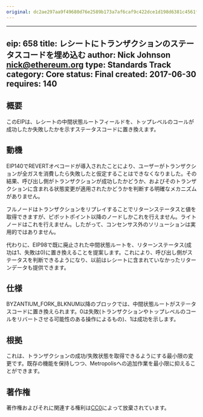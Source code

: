 ```yaml
---
original: dc2ae297aa9f49680d76e2589b173a7af6caf9c422dce1d198d6381c4561fe3f
---
```


---
eip: 658
title: レシートにトランザクションのステータスコードを埋め込む
author: Nick Johnson <nick@ethereum.org>
type: Standards Track
category: Core
status: Final
created: 2017-06-30
requires: 140
---

## 概要
このEIPは、レシートの中間状態ルートフィールドを、トップレベルのコールが成功したか失敗したかを示すステータスコードに置き換えます。

## 動機
EIP140でREVERTオペコードが導入されたことにより、ユーザーがトランザクションが全ガスを消費したら失敗したと仮定することはできなくなりました。その結果、呼び出し側がトランザクションが成功したかどうか、およびそのトランザクションに含まれる状態変更が適用されたかどうかを判断する明確なメカニズムがありません。

フルノードはトランザクションをリプレイすることでリターンステータスと値を取得できますが、ピボットポイント以降のノードしかこれを行えません。ライトノードはこれを行えません。したがって、コンセンサス外のソリューションは実用的ではありません。

代わりに、EIP98で既に廃止された中間状態ルートを、リターンステータス(成功は1、失敗は0)に置き換えることを提案します。これにより、呼び出し側がステータスを判断できるようになり、以前はレシートに含まれていなかったリターンデータも提供できます。

## 仕様
BYZANTIUM_FORK_BLKNUM以降のブロックでは、中間状態ルートがステータスコードに置き換えられます。0は失敗(トランザクションやトップレベルのコールをリバートさせる可能性のある操作によるもの)、1は成功を示します。

## 根拠
これは、トランザクションの成功/失敗状態を取得できるようにする最小限の変更です。既存の機能を保持しつつ、Metropolisへの追加作業を最小限に抑えることができます。

## 著作権
著作権およびそれに関連する権利は[CC0](../LICENSE.md)によって放棄されています。